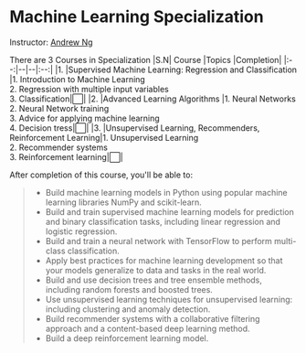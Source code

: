 # Machine Learning Specialization
Instructor: [Andrew Ng](https://www.andrewng.org/)

There are 3 Courses in Specialization
|S.N| Course |Topics |Completion|
|:--:|--|--|:--:|
|1.  |Supervised Machine Learning: Regression and Classification  |1. Introduction to Machine Learning <br> 2. Regression with multiple input variables <br> 3. Classification|:white_large_square:|
|2. |Advanced Learning Algorithms |1. Neural Networks <br> 2. Neural Network training <br> 3. Advice for applying machine learning <br> 4. Decision tress|:white_large_square:|
|3. |Unsupervised Learning, Recommenders, Reinforcement Learning|1. Unsupervised Learning <br> 2. Recommender systems <br> 3. Reinforcement learning|:white_large_square:|

After completion of this course, you'll be able to: 
>- Build machine learning models in Python using popular machine learning libraries NumPy and scikit-learn.
>- Build and train supervised machine learning models for prediction and binary classification tasks, including linear regression and logistic regression.
>- Build and train a neural network with TensorFlow to perform multi-class classification.
>- Apply best practices for machine learning development so that your models generalize to data and tasks in the real world.
>- Build and use decision trees and tree ensemble methods, including random forests and boosted trees.
>- Use unsupervised learning techniques for unsupervised learning: including clustering and anomaly detection.
>- Build recommender systems with a collaborative filtering approach and a content-based deep learning method.
>- Build a deep reinforcement learning model.
